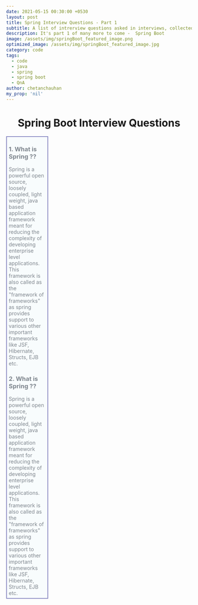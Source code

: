 ```yaml
---
date: 2021-05-15 00:30:00 +0530
layout: post
title: Spring Interview Questions - Part 1
subtitle: A list of intrerview questions asked in interviews, collected by me.
description: It's part 1 of many more to come -  Spring Boot
image: /assets/img/springBoot_featured_image.png
optimized_image: /assets/img/springBoot_featured_image.jpg
category: code
tags:
  - code
  - java
  - spring
  - spring boot
  - QnA
author: chetanchauhan
my_prop: 'nil'
---
```

<style>
  .box {
    background-color: #f8fcfd;
    width: 100;
    padding: 5px;
    border: 2px solid rgb(138, 138, 194);
    padding-top: 0px;
  }
  .question {
    color: #7e868e;
    padding-top: 0px;
  }
  .answer {
    color: #7f868e;
  }
</style>

<h1 style="text-align:center;"> 
Spring Boot Interview Questions
</h1> 
<div class="box">
<h3 class="question" style="padding-top: 0px;padding-left: 0px;">
  1. What is Spring ??
</h3>
<span style="color: #7e868e;">
  Spring is a powerful open source, loosely coupled, light weight, java based application framework meant for reducing the complexity of developing enterprise level applications. This framework is also called as the "framework of frameworks" as spring provides support to various other important frameworks like JSF, Hibernate, Structs, EJB etc.
</span>
  <h3 class="question" style="padding-top: 0px;padding-left: 0px;">
    2. What is Spring ??
  </h3>
  <span style="color: #7e868e;">
    Spring is a powerful open source, loosely coupled, light weight, java based application framework meant for reducing the complexity of developing enterprise level applications. This framework is also called as the "framework of frameworks" as spring provides support to various other important frameworks like JSF, Hibernate, Structs, EJB etc.
  </span>
  </div>